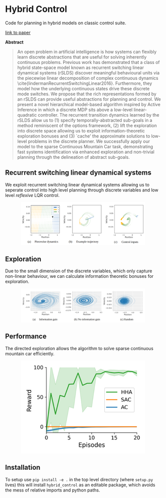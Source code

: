 # Hybrid Control
Code for planning in hybrid models on classic control suite.

[link to paper](https://openreview.net/forum?id=956TTbUHt8)

**Abstract**
> An open problem in artificial intelligence is how systems can flexibly learn discrete abstractions that are useful for solving inherently continuous problems. Previous work has demonstrated that a class of hybrid state-space model known as recurrent switching linear dynamical systems (rSLDS) discover meaningful behavioural units via the piecewise linear decomposition of complex continuous dynamics \cite{lindermanRecurrentSwitchingLinear2016}. Furthermore, they model how the underlying continuous states drive these discrete mode switches. We propose that the rich representations formed by an rSLDS can provide useful abstractions for planning and control. We present a novel hierarchical model-based algorithm inspired by Active Inference in which a discrete MDP sits above a low-level linear-quadratic controller. The recurrent transition dynamics learned by the rSLDS allow us to (1) specify temporally-abstracted sub-goals in a method reminiscent of the options framework, (2) lift the exploration into discrete space allowing us to exploit information-theoretic exploration bonuses and (3) `cache' the approximate solutions to low-level problems in the discrete planner. We successfully apply our model to the sparse Continuous Mountain Car task, demonstrating fast systems identification via enhanced exploration and non-trivial planning through the delineation of abstract sub-goals.

## Recurrent switching linear dynamical systems 
We exploit recurrent switching linear dynamical systems allowing us to seperate control into high level planning through discrete variables and low level *reflexive* LQR control. 
<p align="center">
    <img src="./figs/piecewise.png" width="400"/>
</p>

## Exploration

Due to the small dimension of the discrete variables, which only capture non-linear behaviour, we can calculate information theoretic bonuses for exploration.
<p align="center">
    <img src="./figs/exploration.png" width="400"/>
</p>


## Performance

The directed exploration allows the algorithm to solve sparse  continuous mountain car efficiently.
<p align="center">
    <img src="./figs/average_reward_plot.png" width="400"/>
</p>

<!-- ![](/figs/piecewise.png)
![](/figs/exploration.png)
![](/figs/average_reward_plot.png) -->
<!-- ![](/figs/coverage_HHA_IG.png) -->

## Installation
To setup use 
`pip install -e .` in the top level directory (where `setup.py` lives)
this will install `hybrid_control` as an editable package, which avoids the mess 
of relative imports and python paths.